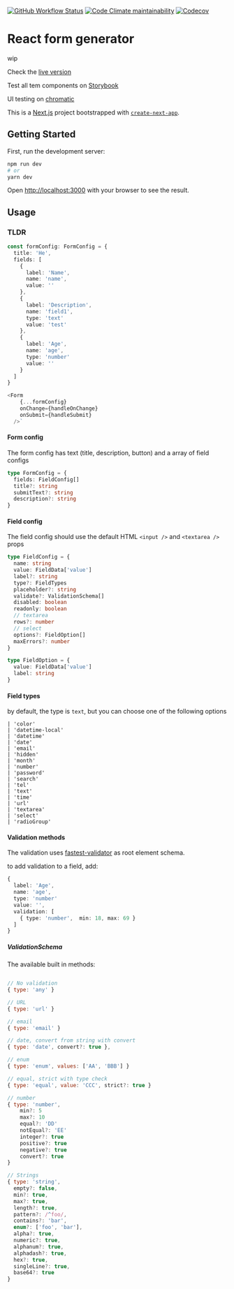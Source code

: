 [![GitHub Workflow Status](https://img.shields.io/github/checks-status/letanure/react-form-generator/main)](https://github.com/letanure/react-form-generator/actions?query=event%3Apush+branch%3Amain)
[![Code Climate maintainability](https://img.shields.io/codeclimate/maintainability/letanure/react-form-generator)](https://codeclimate.com/github/letanure/react-form-generator/maintainability)
[![Codecov](https://img.shields.io/codecov/c/github/letanure/react-form-generator)](https://codecov.io/gh/letanure/react-form-generator)

# React form generator

wip


Check the [live version](https://react-form-generator.vercel.app/)

Test all tem components  on [Storybook](https://main--61aa03e5bd6766003a35aefa.chromatic.com/)

UI testing on [chromatic](https://www.chromatic.com/builds?appId=61aa03e5bd6766003a35aefa)




This is a [Next.js](https://nextjs.org/) project bootstrapped with [`create-next-app`](https://github.com/vercel/next.js/tree/canary/packages/create-next-app).

## Getting Started

First, run the development server:

```bash
npm run dev
# or
yarn dev
```

Open [http://localhost:3000](http://localhost:3000) with your browser to see the result.

## Usage

### TLDR

```ts
const formConfig: FormConfig = {
  title: 'He',
  fields: [
    {
      label: 'Name',
      name: 'name',
      value: ''
    },
    {
      label: 'Description',
      name: 'field1',
      type: 'text'
      value: 'test'
    },
    {
      label: 'Age',
      name: 'age',
      type: 'number'
      value: ''
    }
  ]
}

<Form
    {...formConfig}
    onChange={handleOnChange}
    onSubmit={handleSubmit}
  />`
```

#### Form config

The form config has text (title, description, button) and a array of field configs

```ts
type FormConfig = {
  fields: FieldConfig[]
  title?: string
  submitText?: string
  description?: string
}
```

#### Field config

The field config should use the default  HTML `<input />` and `<textarea />` props


```ts
type FieldConfig = {
  name: string
  value: FieldData['value']
  label?: string
  type?: FieldTypes
  placeholder?: string
  validate?: ValidationSchema[]
  disabled: boolean
  readonly: boolean
  // textarea
  rows?: number
  // select
  options?: FieldOption[]
  maxErrors?: number
}

type FieldOption = {
  value: FieldData['value']
  label: string
}
```

#### Field types

by default, the type is `text`, but you can choose one of the following options

```
| 'color'
| 'datetime-local'
| 'datetime'
| 'date'
| 'email'
| 'hidden'
| 'month'
| 'number'
| 'password'
| 'search'
| 'tel'
| 'text'
| 'time'
| 'url'
| 'textarea'
| 'select'
| 'radioGroup'
```

#### Validation methods

The validation uses [fastest-validator](https://github.com/icebob/fastest-validator) as root element schema.

to add validation to a field, add:

```ts
{
  label: 'Age',
  name: 'age',
  type: 'number'
  value: '',
  validation: [
    { type: 'number',  min: 18, max: 69 }
  ]
}
```


##### ValidationSchema

The available built in methods:

```js

// No validation
{ type: 'any' }

// URL
{ type: 'url' }

// email
{ type: 'email' }

// date, convert from string with convert
{ type: 'date', convert?: true },

// enum
{ type: 'enum', values: ['AA', 'BBB'] }

// equal, strict with type check
{ type: 'equal', value: 'CCC', strict?: true }

// number
{ type: 'number',
    min?: 5
    max?: 10
    equal?: 'DD'
    notEqual?: 'EE'
    integer?: true
    positive?: true
    negative?: true
    convert?: true
}

// Strings
{ type: 'string',
  empty?: false,
  min?: true,
  max?: true,
  length?: true,
  pattern?: /^foo/,
  contains?: 'bar',
  enum?: ['foo', 'bar'],
  alpha?: true,
  numeric?: true,
  alphanum?: true,
  alphadash?: true,
  hex?: true,
  singleLine?: true,
  base64?: true
}
```

